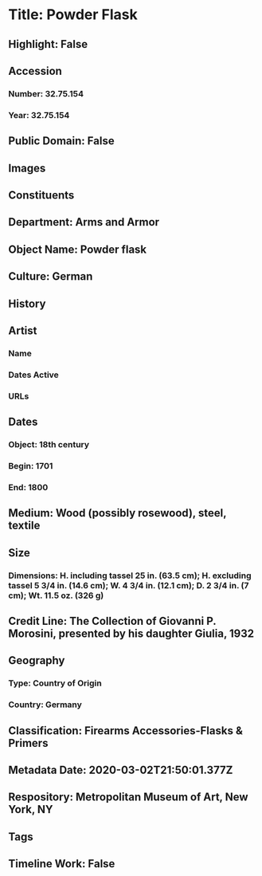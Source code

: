# Title: Powder Flask
## Highlight: False
## Accession
### Number: 32.75.154
### Year: 32.75.154
## Public Domain: False
## Images
## Constituents
## Department: Arms and Armor
## Object Name: Powder flask
## Culture: German
## History
## Artist
### Name
### Dates Active
### URLs
## Dates
### Object: 18th century
### Begin: 1701
### End: 1800
## Medium: Wood (possibly rosewood), steel, textile
## Size
### Dimensions: H. including tassel 25 in. (63.5 cm); H. excluding tassel 5 3/4 in. (14.6 cm); W. 4 3/4 in. (12.1 cm); D. 2 3/4 in. (7 cm); Wt. 11.5 oz. (326 g)
## Credit Line: The Collection of Giovanni P. Morosini, presented by his daughter Giulia, 1932
## Geography
### Type: Country of Origin
### Country: Germany
## Classification: Firearms Accessories-Flasks & Primers
## Metadata Date: 2020-03-02T21:50:01.377Z
## Respository: Metropolitan Museum of Art, New York, NY
## Tags
## Timeline Work: False